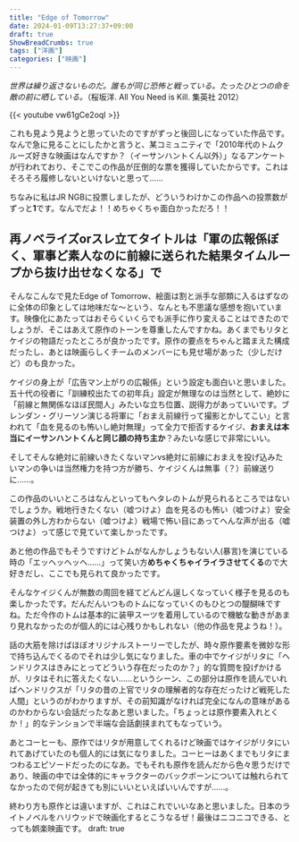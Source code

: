 ```yaml
---
title: "Edge of Tomorrow"
date: 2024-01-09T13:27:37+09:00
draft: true
ShowBreadCrumbs: true
tags: ["洋画"]
categories: ["映画"]
---
```


*世界は繰り返さないものだ。誰もが同じ恐怖と戦っている。たったひとつの命を敵の前に晒している。*（桜坂洋. All You Need is Kill. 集英社 2012）

{{< youtube vw61gCe2oqI >}}


これも見よう見ようと思っていたのですがずっと後回しになっていた作品です。なんで急に見ることにしたかと言うと、某コミュニティで「2010年代のトムクルーズ好きな映画はなんですか？（イーサンハントくん以外）」なるアンケートが行われており、そこでこの作品が圧倒的な票を獲得していたからです。これはそろそろ履修しないといけないと思って……

ちなみに私はJR NGBに投票しましたが、どういうわけかこの作品への投票数がずっと**1**です。なんでだよ！！めちゃくちゃ面白かっただろ！！

## 再ノベライズorスレ立てタイトルは「軍の広報係ぼく、軍事ど素人なのに前線に送られた結果タイムループから抜け出せなくなる」で

そんなこんなで見たEdge of Tomorrow、絵面は割と派手な部類に入るはずなのに全体の印象としては地味だな〜という、なんとも不思議な感想を抱いています。映像化にあたってはおそらくいくらでも派手に作り変えることはできたのでしょうが、そこはあえて原作のトーンを尊重したんですかね。あくまでもリタとケイジの物語だったところが良かったです。原作の要点をちゃんと踏まえた構成だったし、あとは映画らしくチームのメンバーにも見せ場があった（少しだけど）のも良かった。

ケイジの身上が「広告マン上がりの広報係」という設定も面白いと思いました。五十代の役者に「訓練校出たての初年兵」設定が無理なのは当然として、絶妙に「前線と無関係なほぼ民間人」みたいな立ち位置、説得力があっていいです。ブレンダン・グリーソン演じる将軍に「おまえ前線行って撮影とかしてこい」と言われて「血を見るのも怖いし絶対無理」って全力で拒否するケイジ、**おまえは本当にイーサンハントくんと同じ顔の持ち主か**？みたいな感じで非常にいい。

そしてそんな絶対に前線いきたくないマンvs絶対に前線におまえを投げ込みたいマンの争いは当然権力を持つ方が勝ち、ケイジくんは無事（？）前線送りに……。

この作品のいいところはなんといってもヘタレのトムが見られるところではないでしょうか。戦地行きたくない（嘘つけよ）血を見るのも怖い（嘘つけよ）安全装置の外し方わからない（嘘つけよ）戦場で怖い目にあってへんな声が出る（嘘つけよ）って感じで見ていて楽しかったです。

あと他の作品でもそうですけどトムがなんかしょうもない人(暴言)を演じている時の「エッヘッヘッヘ……」って笑い方**めちゃくちゃイライラさせてくる**ので大好きだし、ここでも見られて良かったです。

そんなケイジくんが無数の周回を経てどんどん逞しくなっていく様子を見るのも楽しかったです。だんだんいつものトムになっていくのもひとつの醍醐味ですね。ただ今作のトムは基本的に装甲スーツを着用しているので機敏な動きがあまり見れなかったのが個人的には心残りかもしれない（他の作品を見ようね！）。

話の大筋を除けばほぼオリジナルストーリーでしたが、時々原作要素を微妙な形で持ち込んでくるのでそれは少し気になりました。車の中でケイジがリタに「ヘンドリクスはきみにとってどういう存在だったのか？」的な質問を投げかけるが、リタはそれに答えたくない……というシーン、この部分は原作を読んでいればヘンドリクスが「リタの昔の上官でリタの理解者的な存在だったけど戦死した人間」というのがわかりますが、その前知識がなければ完全になんの意味があるのかわからない会話だったなあと思いました。「ちょっとは原作要素入れとくか！」的なテンションで半端な会話劇挟まれてもなっていう。

あとコーヒーも、原作ではリタが用意してくれるけど映画ではケイジがリタにいれてあげていたのも個人的には気になりました。コーヒーはあくまでもリタにまつわるエピソードだったのになあ。でもそれも原作を読んだから色々思うだけであり、映画の中では全体的にキャラクターのバックボーンについては触れられてなかったので何が起きても別にいいといえばいいんですが……。

終わり方も原作とは違いますが、これはこれでいいなあと思いました。日本のライトノベルをハリウッドで映画化するとこうなるぜ！最後はニコニコできる、とっても娯楽映画です。
draft: true
